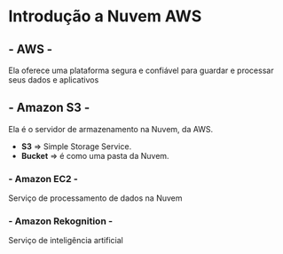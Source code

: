 # Introdução a Nuvem AWS

## - AWS -

Ela oferece uma plataforma segura e confiável para guardar e processar seus dados e aplicativos

## - Amazon S3 -


Ela é o servidor de armazenamento na Nuvem, da AWS.

- **S3** => Simple Storage Service.
- **Bucket** => é como uma pasta da Nuvem.

### - Amazon EC2 -
Serviço de processamento de dados na Nuvem 

### - Amazon Rekognition -
Serviço de inteligência artificial
